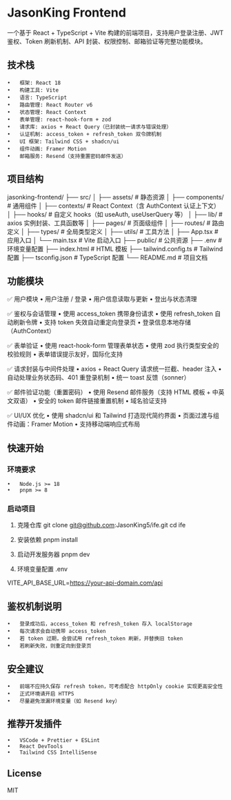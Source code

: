 # JasonKing Frontend

一个基于 React + TypeScript + Vite 构建的前端项目，支持用户登录注册、JWT 鉴权、Token 刷新机制、API 封装、权限控制、邮箱验证等完整功能模块。

## 技术栈
	•	框架: React 18
	•	构建工具: Vite
	•	语言: TypeScript
	•	路由管理: React Router v6
	•	状态管理: React Context
	•	表单管理: react-hook-form + zod
	•	请求库: axios + React Query（已封装统一请求与错误处理）
	•	认证机制: access_token + refresh_token 双令牌机制
	•	UI 框架: Tailwind CSS + shadcn/ui
	•	组件动画: Framer Motion
	•	邮箱服务: Resend（支持重置密码邮件发送）

## 项目结构

jasonking-frontend/
├── src/
│   ├── assets/             # 静态资源
│   ├── components/         # 通用组件
│   ├── contexts/           # React Context（含 AuthContext 认证上下文）
│   ├── hooks/              # 自定义 hooks（如 useAuth, useUserQuery 等）
│   ├── lib/                # axios 实例封装、工具函数等
│   ├── pages/              # 页面级组件
│   ├── routes/             # 路由定义
│   ├── types/              # 全局类型定义
│   ├── utils/              # 工具方法
│   ├── App.tsx             # 应用入口
│   └── main.tsx            # Vite 启动入口
├── public/                 # 公共资源
├── .env                    # 环境变量配置
├── index.html              # HTML 模板
├── tailwind.config.ts      # Tailwind 配置
├── tsconfig.json           # TypeScript 配置
└── README.md               # 项目文档

## 功能模块

✅ 用户模块
	•	用户注册 / 登录
	•	用户信息读取与更新
	•	登出与状态清理

✅ 鉴权与会话管理
	•	使用 access_token 携带身份请求
	•	使用 refresh_token 自动刷新令牌
	•	支持 token 失效自动重定向登录页
	•	登录信息本地存储（AuthContext）

✅ 表单验证
	•	使用 react-hook-form 管理表单状态
	•	使用 zod 执行类型安全的校验规则
	•	表单错误提示友好，国际化支持

✅ 请求封装与中间件处理
	•	axios + React Query 请求统一拦截、header 注入
	•	自动处理业务状态码、401 重登录机制
	•	统一 toast 反馈（sonner）

✅ 邮件验证功能（重置密码）
	•	使用 Resend 邮件服务（支持 HTML 模板 + 中英文双语）
	•	安全的 token 邮件链接重置机制
	•	域名验证支持

✅ UI/UX 优化
	•	使用 shadcn/ui 和 Tailwind 打造现代简约界面
	•	页面过渡与组件动画：Framer Motion
	•	支持移动端响应式布局

## 快速开始

### 环境要求
	•	Node.js >= 18
	•	pnpm >= 8

### 启动项目

1. 克隆仓库
git clone git@github.com:JasonKing5/ife.git
cd ife

2. 安装依赖
pnpm install

3. 启动开发服务器
pnpm dev

4. 环境变量配置 .env

VITE_API_BASE_URL=https://your-api-domain.com/api

## 鉴权机制说明
	•	登录成功后，access_token 和 refresh_token 存入 localStorage
	•	每次请求会自动携带 access_token
	•	若 token 过期，会尝试用 refresh_token 刷新，并替换旧 token
	•	若刷新失败，则重定向到登录页

## 安全建议
	•	前端不应持久保存 refresh token，可考虑配合 httpOnly cookie 实现更高安全性
	•	正式环境请开启 HTTPS
	•	尽量避免泄漏环境变量（如 Resend key）

## 推荐开发插件
	•	VSCode + Prettier + ESLint
	•	React DevTools
	•	Tailwind CSS IntelliSense

## License

MIT
